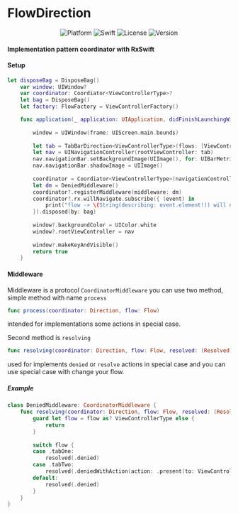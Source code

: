 # FlowDirection

<p align="center">
  <img alt="Platform" src="https://img.shields.io/badge/platform-iOS-orange.svg">
  <img alt="Swift" src="https://img.shields.io/badge/Swift-4.2-orange.svg">
  <img alt="License" src="https://img.shields.io/badge/LICENSE-MIT-blue.svg">
  <img alt="Version" src="https://img.shields.io/badge/Version-0.0.2-orange.svg">
</p>

#### Implementation pattern coordinator with RxSwift

#### Setup

```swift
let disposeBag = DisposeBag()
    var window: UIWindow?
    var coordinator: Coordiator<ViewControllerType>?
    let bag = DisposeBag()
    let factory: FlowFactory = ViewControllerFactory()

    func application(_ application: UIApplication, didFinishLaunchingWithOptions launchOptions: [UIApplication.LaunchOptionsKey: Any]?) -> Bool {
        
        window = UIWindow(frame: UIScreen.main.bounds)
        
        let tab = TabBarDirection<ViewControllerType>(flows: [ViewControllerType.tabOne, ViewControllerType.tabTwo])
        let nav = UINavigationController(rootViewController: tab)
        nav.navigationBar.setBackgroundImage(UIImage(), for: UIBarMetrics.default)
        nav.navigationBar.shadowImage = UIImage()
        
        coordinator = Coordiator<ViewControllerType>(navigationController: nav, tabBarController: tab, builder: factory)
        let dm = DeniedMiddleware()
        coordinator?.registerMiddleware(middleware: dm)
        coordinator?.rx.willNavigate.subscribe({ (event) in
            print("flow -> \(String(describing: event.element!)) will navigate")
        }).disposed(by: bag)
        
        window?.backgroundColor = UIColor.white
        window?.rootViewController = nav
        
        window?.makeKeyAndVisible()
        return true
    }

```

#### Middleware

Middleware is a protocol `CoordinatorMiddleware` you can use two method, simple method with name `process`
```swift
func process(coordinator: Direction, flow: Flow)
``` 
intended for implementations some actions in special case. 

Second method is `resolving`
```swift
func resolving(coordinator: Direction, flow: Flow, resolved: (Resolved) -> Void)
```
used for implements `denied` or `resolve` actions in special case and you can use special case with change your flow.
##### Example

```swift
class DeniedMiddleware: CoordinatorMiddleware {
    func resolving(coordinator: Direction, flow: Flow, resolved: (Resolved) -> Void) {
        guard let flow = flow as? ViewControllerType else {
            return
        }
        
        switch flow {
        case .tabOne:
            resolved(.denied)
        case .tabTwo:
            resolved(.deniedWithAction(action: .present(to: ViewControllerType.first)))
        default:
            resolved(.denied)
        }
    }
}
```